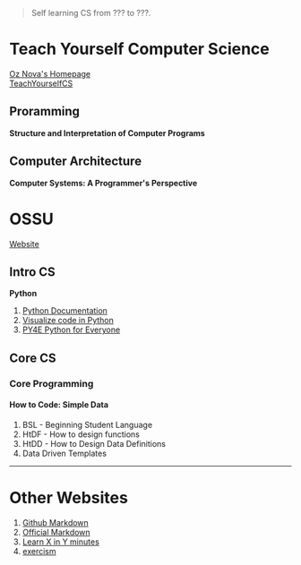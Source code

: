 > Self learning CS from ??? to ???.
# Teach Yourself Computer Science
[Oz Nova's Homepage](https://ozwrites.com/)  
[TeachYourselfCS](https://teachyourselfcs.com/)
## Proramming
**Structure and Interpretation of Computer Programs**
## Computer Architecture
**Computer Systems: A Programmer's Perspective**
# OSSU
[Website](https://github.com/ossu/computer-science)
## Intro CS
**Python** 
1. [Python Documentation](https://docs.python.org/3/)  
2. [Visualize code in Python](https://pythontutor.com/visualize.html)
3. [PY4E Python for Everyone](https://www.py4e.com/)
## Core CS
### Core Programming
#### How to Code: Simple Data
1. BSL - Beginning Student Language
2. HtDF - How to design functions
3. HtDD - How to Design Data Definitions
4. Data Driven Templates
---
# Other Websites
1. [Github Markdown](https://docs.github.com/en/get-started/writing-on-github)
2. [Official Markdown](https://www.markdownguide.org/)
3. [Learn X in Y minutes](https://learnxinyminutes.com/)
4. [exercism](exercism.io)